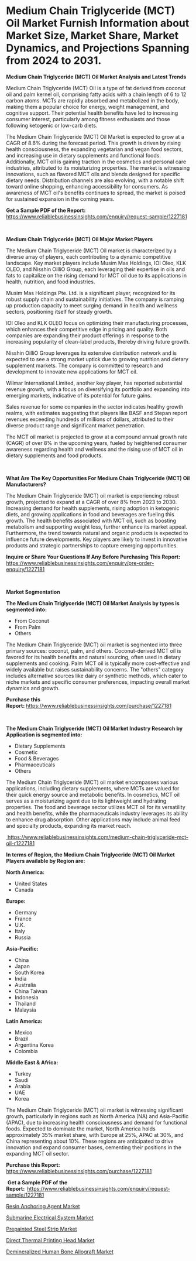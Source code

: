 <p><h1>Medium Chain Triglyceride (MCT) Oil Market Furnish Information about Market Size, Market Share, Market Dynamics, and Projections Spanning from 2024 to 2031.</h1></p><p><strong>Medium Chain Triglyceride (MCT) Oil Market Analysis and Latest Trends</strong></p>
<p><p>Medium Chain Triglyceride (MCT) Oil is a type of fat derived from coconut oil and palm kernel oil, comprising fatty acids with a chain length of 6 to 12 carbon atoms. MCTs are rapidly absorbed and metabolized in the body, making them a popular choice for energy, weight management, and cognitive support. Their potential health benefits have led to increasing consumer interest, particularly among fitness enthusiasts and those following ketogenic or low-carb diets.</p><p>The Medium Chain Triglyceride (MCT) Oil Market is expected to grow at a CAGR of 8.6% during the forecast period. This growth is driven by rising health consciousness, the expanding vegetarian and vegan food sectors, and increasing use in dietary supplements and functional foods. Additionally, MCT oil is gaining traction in the cosmetics and personal care industries, attributed to its moisturizing properties. The market is witnessing innovations, such as flavored MCT oils and blends designed for specific dietary needs. Distribution channels are also evolving, with a notable shift toward online shopping, enhancing accessibility for consumers. As awareness of MCT oil's benefits continues to spread, the market is poised for sustained expansion in the coming years.</p></p>
<p><strong>Get a Sample PDF of the Report:&nbsp;</strong> <a href="https://www.reliablebusinessinsights.com/enquiry/request-sample/1227181?utm_campaign=1500&utm_medium=2&utm_source=Github&utm_content=ia&utm_term=14102024&utm_id=medium-chain-triglyceride-mct-oil">https://www.reliablebusinessinsights.com/enquiry/request-sample/1227181</a></p>
<p>&nbsp;</p>
<p><strong>Medium Chain Triglyceride (MCT) Oil Major Market Players</strong></p>
<p><p>The Medium Chain Triglyceride (MCT) Oil market is characterized by a diverse array of players, each contributing to a dynamic competitive landscape. Key market players include Musim Mas Holdings, IOI Oleo, KLK OLEO, and Nisshin OilliO Group, each leveraging their expertise in oils and fats to capitalize on the rising demand for MCT oil due to its applications in health, nutrition, and food industries.</p><p>Musim Mas Holdings Pte. Ltd. is a significant player, recognized for its robust supply chain and sustainability initiatives. The company is ramping up production capacity to meet surging demand in health and wellness sectors, positioning itself for steady growth.</p><p>IOI Oleo and KLK OLEO focus on optimizing their manufacturing processes, which enhances their competitive edge in pricing and quality. Both companies are expanding their product offerings in response to the increasing popularity of clean-label products, thereby driving future growth.</p><p>Nisshin OilliO Group leverages its extensive distribution network and is expected to see a strong market uptick due to growing nutrition and dietary supplement markets. The company is committed to research and development to innovate new applications for MCT oil.</p><p>Wilmar International Limited, another key player, has reported substantial revenue growth, with a focus on diversifying its portfolio and expanding into emerging markets, indicative of its potential for future gains.</p><p>Sales revenue for some companies in the sector indicates healthy growth realms, with estimates suggesting that players like BASF and Stepan report revenues exceeding hundreds of millions of dollars, attributed to their diverse product range and significant market penetration.</p><p>The MCT oil market is projected to grow at a compound annual growth rate (CAGR) of over 8% in the upcoming years, fueled by heightened consumer awareness regarding health and wellness and the rising use of MCT oil in dietary supplements and food products.</p></p>
<p>&nbsp;</p>
<p><strong>What Are The Key Opportunities For Medium Chain Triglyceride (MCT) Oil Manufacturers?</strong></p>
<p><p>The Medium Chain Triglyceride (MCT) oil market is experiencing robust growth, projected to expand at a CAGR of over 8% from 2023 to 2030. Increasing demand for health supplements, rising adoption in ketogenic diets, and growing applications in food and beverages are fueling this growth. The health benefits associated with MCT oil, such as boosting metabolism and supporting weight loss, further enhance its market appeal. Furthermore, the trend towards natural and organic products is expected to influence future developments. Key players are likely to invest in innovative products and strategic partnerships to capture emerging opportunities.</p></p>
<p><strong>Inquire or Share Your Questions If Any Before Purchasing This Report:</strong> <a href="https://www.reliablebusinessinsights.com/enquiry/pre-order-enquiry/1227181?utm_campaign=1500&utm_medium=2&utm_source=Github&utm_content=ia&utm_term=14102024&utm_id=medium-chain-triglyceride-mct-oil">https://www.reliablebusinessinsights.com/enquiry/pre-order-enquiry/1227181</a></p>
<p>&nbsp;</p>
<p><strong>Market Segmentation</strong></p>
<p><strong>The Medium Chain Triglyceride (MCT) Oil Market Analysis by types is segmented into:</strong></p>
<p><ul><li>From Coconut</li><li>From Palm</li><li>Others</li></ul></p>
<p><p>The Medium Chain Triglyceride (MCT) oil market is segmented into three primary sources: coconut, palm, and others. Coconut-derived MCT oil is favored for its health benefits and natural sourcing, often used in dietary supplements and cooking. Palm MCT oil is typically more cost-effective and widely available but raises sustainability concerns. The "others" category includes alternative sources like dairy or synthetic methods, which cater to niche markets and specific consumer preferences, impacting overall market dynamics and growth.</p></p>
<p><strong>Purchase this Report:&nbsp;</strong><a href="https://www.reliablebusinessinsights.com/purchase/1227181?utm_campaign=1500&utm_medium=2&utm_source=Github&utm_content=ia&utm_term=14102024&utm_id=medium-chain-triglyceride-mct-oil">https://www.reliablebusinessinsights.com/purchase/1227181</a></p>
<p>&nbsp;</p>
<p><strong>The Medium Chain Triglyceride (MCT) Oil Market Industry Research by Application is segmented into:</strong></p>
<p><ul><li>Dietary Supplements</li><li>Cosmetic</li><li>Food & Beverages</li><li>Pharmaceuticals</li><li>Others</li></ul></p>
<p><p>The Medium Chain Triglyceride (MCT) oil market encompasses various applications, including dietary supplements, where MCTs are valued for their quick energy source and metabolic benefits. In cosmetics, MCT oil serves as a moisturizing agent due to its lightweight and hydrating properties. The food and beverage sector utilizes MCT oil for its versatility and health benefits, while the pharmaceuticals industry leverages its ability to enhance drug absorption. Other applications may include animal feed and specialty products, expanding its market reach.</p></p>
<p><a href="https://www.reliablebusinessinsights.com/medium-chain-triglyceride-mct-oil-r1227181?utm_campaign=1500&utm_medium=2&utm_source=Github&utm_content=ia&utm_term=14102024&utm_id=medium-chain-triglyceride-mct-oil">&nbsp;https://www.reliablebusinessinsights.com/medium-chain-triglyceride-mct-oil-r1227181</a></p>
<p><strong>In terms of Region, the Medium Chain Triglyceride (MCT) Oil Market Players available by Region are:</strong></p>
<p>
    <p> <strong> North America: </strong>
        <ul>
            <li>United States</li>
            <li>Canada</li>
        </ul>
        </p> 
    <p> <strong> Europe: </strong>
        <ul>
            <li>Germany</li>
            <li>France</li>
            <li>U.K.</li>
            <li>Italy</li>
            <li>Russia</li>
        </ul>
        </p> 
    <p> <strong> Asia-Pacific: </strong>
        <ul>
            <li>China</li>
            <li>Japan</li>
            <li>South Korea</li>
            <li>India</li>
            <li>Australia</li>
            <li>China Taiwan</li>
            <li>Indonesia</li>
            <li>Thailand</li>
            <li>Malaysia</li>
        </ul>
        </p> 
    <p> <strong> Latin America: </strong>
        <ul>
            <li>Mexico</li>
            <li>Brazil</li>
            <li>Argentina Korea</li>
            <li>Colombia</li>
        </ul>
        </p> 
    <p> <strong> Middle East & Africa: </strong>
        <ul>
            <li>Turkey</li>
            <li>Saudi</li>
            <li>Arabia</li>
            <li>UAE</li>
            <li>Korea</li>
        </ul>
    </p>
    </p>
<p><p>The Medium Chain Triglyceride (MCT) oil market is witnessing significant growth, particularly in regions such as North America (NA) and Asia-Pacific (APAC), due to increasing health consciousness and demand for functional foods. Expected to dominate the market, North America holds approximately 35% market share, with Europe at 25%, APAC at 30%, and China representing about 10%. These regions are anticipated to drive innovation and expand consumer bases, cementing their positions in the expanding MCT oil sector.</p></p>
<p><strong>Purchase this Report: </strong><a href="https://www.reliablebusinessinsights.com/purchase/1227181?utm_campaign=1500&utm_medium=2&utm_source=Github&utm_content=ia&utm_term=14102024&utm_id=medium-chain-triglyceride-mct-oil">https://www.reliablebusinessinsights.com/purchase/1227181</a></p>
<p>&nbsp;<strong>Get a Sample PDF of the Report:&nbsp;&nbsp;</strong><a href="https://www.reliablebusinessinsights.com/enquiry/request-sample/1227181?utm_campaign=1500&utm_medium=2&utm_source=Github&utm_content=ia&utm_term=14102024&utm_id=medium-chain-triglyceride-mct-oil">https://www.reliablebusinessinsights.com/enquiry/request-sample/1227181</a></p>
<p><strong></strong></p>
<p><p><a href="https://www.linkedin.com/pulse/resin-anchoring-agent-mosaic-piecing-together-global-market-euaue?trk=public_post_embed_feed-article-content&utm_campaign=1500&utm_medium=2&utm_source=Github&utm_content=ia&utm_term=14102024&utm_id=medium-chain-triglyceride-mct-oil">Resin Anchoring Agent Market</a></p><p><a href="https://www.linkedin.com/pulse/global-submarine-electrical-system-market-trends-innovations-forward-looking-kylme?trk=public_post_embed_feed-article-content&utm_campaign=1500&utm_medium=2&utm_source=Github&utm_content=ia&utm_term=14102024&utm_id=medium-chain-triglyceride-mct-oil">Submarine Electrical System Market</a></p><p><a href="https://www.linkedin.com/pulse/evaluating-global-prepainted-steel-strip-market-trends-7xbwe?trk=public_post_embed_feed-article-content&utm_campaign=1500&utm_medium=2&utm_source=Github&utm_content=ia&utm_term=14102024&utm_id=medium-chain-triglyceride-mct-oil">Prepainted Steel Strip Market</a></p><p><a href="https://www.linkedin.com/pulse/unveiling-market-trends-global-direct-thermal-printing-head-qvz3e?trk=public_post_embed_feed-article-content&utm_campaign=1500&utm_medium=2&utm_source=Github&utm_content=ia&utm_term=14102024&utm_id=medium-chain-triglyceride-mct-oil">Direct Thermal Printing Head Market</a></p><p><a href="https://www.linkedin.com/pulse/demineralized-human-bone-allograft-market-outlook-euzve?trk=public_post_embed_feed-article-content&utm_campaign=1500&utm_medium=2&utm_source=Github&utm_content=ia&utm_term=14102024&utm_id=medium-chain-triglyceride-mct-oil">Demineralized Human Bone Allograft Market</a></p></p>